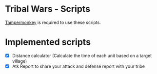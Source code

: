 # Tribal Wars - Scripts

[Tampermonkey](https://www.tampermonkey.net/) is required to use these scripts.

# Implemented scripts

- [X] Distance calculator (Calculate the time of each unit based on a target village)
- [X] Atk Report to share your attack and defense report with your tribe
